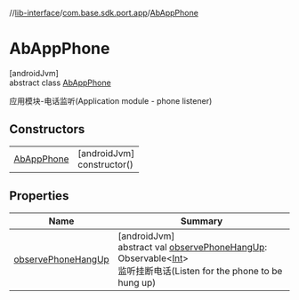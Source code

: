 //[lib-interface](../../../index.md)/[com.base.sdk.port.app](../index.md)/[AbAppPhone](index.md)

# AbAppPhone

[androidJvm]\
abstract class [AbAppPhone](index.md)

应用模块-电话监听(Application module - phone listener)

## Constructors

| | |
|---|---|
| [AbAppPhone](-ab-app-phone.md) | [androidJvm]<br>constructor() |

## Properties

| Name | Summary |
|---|---|
| [observePhoneHangUp](observe-phone-hang-up.md) | [androidJvm]<br>abstract val [observePhoneHangUp](observe-phone-hang-up.md): Observable&lt;[Int](https://kotlinlang.org/api/latest/jvm/stdlib/kotlin/-int/index.html)&gt;<br>监听挂断电话(Listen for the phone to be hung up) |
